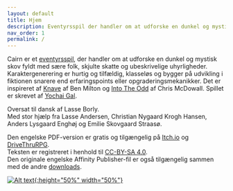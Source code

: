 ```yaml
---
layout: default
title: Hjem
description: Eventyrsspil der handler om at udforske en dunkel og mystisk skov fyldt med sære folk, skjulte skatte og ubeskrivelige uhyrligheder.
nav_order: 1
permalink: /
---
```


Cairn er et [eventyrsspil](http://questingblog.com/adventure-game-vs-osr), der handler om at udforske en dunkel og mystisk skov fyldt med sære folk, skjulte skatte og ubeskrivelige uhyrligheder. Karaktergenerering er hurtig og tilfældig, klasseløs og bygger på udvikling i fiktionen snarere end erfaringspoints eller opgraderingsmekanikker. Det er inspireret af [Knave](https://www.drivethrurpg.com/product/250888/Knave) af Ben Milton og [Into The Odd](https://chrismcdee.itch.io/electric-bastionland) af Chris McDowall. Spillet er skrevet af [Yochai Gal](https://newschoolrevolution.com).

Oversat til dansk af Lasse Borly.  
Med stor hjælp fra Lasse Andersen, Christian Nygaard Krogh Hansen, Anders Lysgaard Enghøj og Emilie Skovgaard Straasø.

Den engelske PDF-version er gratis og tilgængelig på [Itch.io](https://yochaigal.itch.io/cairn) og [DriveThruRPG](https://www.drivethrurpg.com/product/330809/Cairn).  
Teksten er registreret i henhold til [CC-BY-SA 4.0](https://creativecommons.org/licenses/by-sa/4.0/).  
Den originale  engelske Affinity Publisher-fil er også tilgængelig sammen med de andre [downloads](https://cairnrpg.com/game-files/).

[![Alt text](/img/cairn.svg "Click to embiggen"){:height="50%" width="50%"}](img/cairn.svg)
